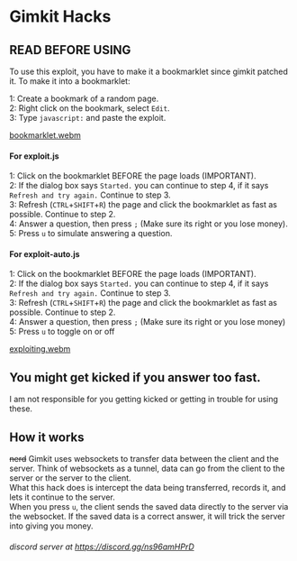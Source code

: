 # Gimkit Hacks

## READ BEFORE USING

To use this exploit, you have to make it a bookmarklet since gimkit patched it.
To make it into a bookmarklet:

1: Create a bookmark of a random page.<br>
2: Right click on the bookmark, select `Edit`.<br>
3: Type `javascript:` and paste the exploit.<br>

[bookmarklet.webm](https://user-images.githubusercontent.com/63729314/233235721-386463e0-0261-4c83-b52f-225f814ae74a.webm)

#### For exploit.js

1: Click on the bookmarklet BEFORE the page loads (IMPORTANT).<br>
2: If the dialog box says `Started.` you can continue to step 4, if it says `Refresh and try again.` Continue to step 3.<br>
3: Refresh (`CTRL`+`SHIFT`+`R`) the page and click the bookmarklet as fast as possible. Continue to step 2.<br>
4: Answer a question, then press `;` (Make sure its right or you lose money).<br>
5: Press `u` to simulate answering a question.<br>

#### For exploit-auto.js

1: Click on the bookmarklet BEFORE the page loads (IMPORTANT).<br>
2: If the dialog box says `Started.` you can continue to step 4, if it says `Refresh and try again.` Continue to step 3.<br>
3: Refresh (`CTRL`+`SHIFT`+`R`) the page and click the bookmarklet as fast as possible. Continue to step 2.<br>
4: Answer a question, then press `;` (Make sure its right or you lose money)<br>
5: Press `u` to toggle on or off<br>

[exploiting.webm](https://user-images.githubusercontent.com/63729314/233236594-09ef5a52-5af4-4fff-bfdb-9d7f58449666.webm)


## You might get kicked if you answer too fast.
I am not responsible for you getting kicked or getting in trouble for using these.

## How it works
~~nerd~~ 
Gimkit uses websockets to transfer data between the client and the server. Think of websockets as a tunnel, data can go from the client to the server or the server to the client.<br>
What this hack does is intercept the data being transferred, records it, and lets it continue to the server.<br>
When you press `u`, the client sends the saved data directly to the server via the websocket. If the saved data is a correct answer, it will trick the server into giving you money.<br>

###### discord server at https://discord.gg/ns96amHPrD
